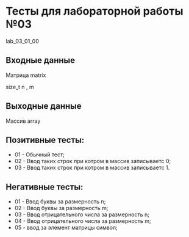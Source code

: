 # Тесты для лабораторной работы №03
lab_03_01_00
## Входные данные
Матрица matrix

size_t n , m

## Выходные данные
Массив array

## Позитивные тесты:
- 01 - Обычный тест;
- 02 - Ввод таких строк при котром в массив записываетс 0;
- 03 - Ввод таких строк при котром в массив записываетс 1.

## Негативные тесты:
- 01 - Ввод буквы за размерность n;
- 02 - Ввод буквы за размерность m;
- 03 - Ввод отрицательного числа за размерность n;
- 04 - Ввод отрицательного числа за размерность m;
- 05 - ввод за элемент матрицы символ;